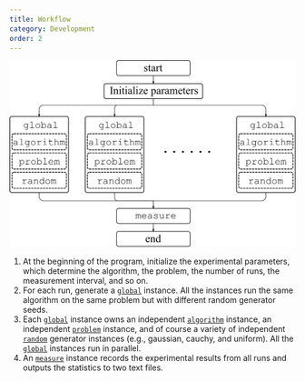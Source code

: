 ```yaml
---
title: Workflow
category: Development
order: 2
---
```


<img src="../../images/OFEC_workflow.png" width="600">

1. At the beginning of the program, initialize the experimental parameters, which determine the algorithm, the problem, the number of runs, the measurement interval, and so on.
1. For each run, generate a [`global`](../../Core/global) instance. All the instances run the same algorithm on the same problem but with different random generator seeds.
1. Each [`global`](../../Core/global) instance owns an independent [`algorithm`](../../Core/algorithm/algorithm) instance, an independent [`problem`](../../Core/problem/problem) instance, and of course a variety of independent [`random`](../../Utility/random) generator instances (e.g., gaussian, cauchy, and uniform). All the [`global`](../../Core/global) instances run in parallel.
1. An [`measure`](../../Core/measure) instance records the experimental results from all runs and outputs the statistics to two text files.